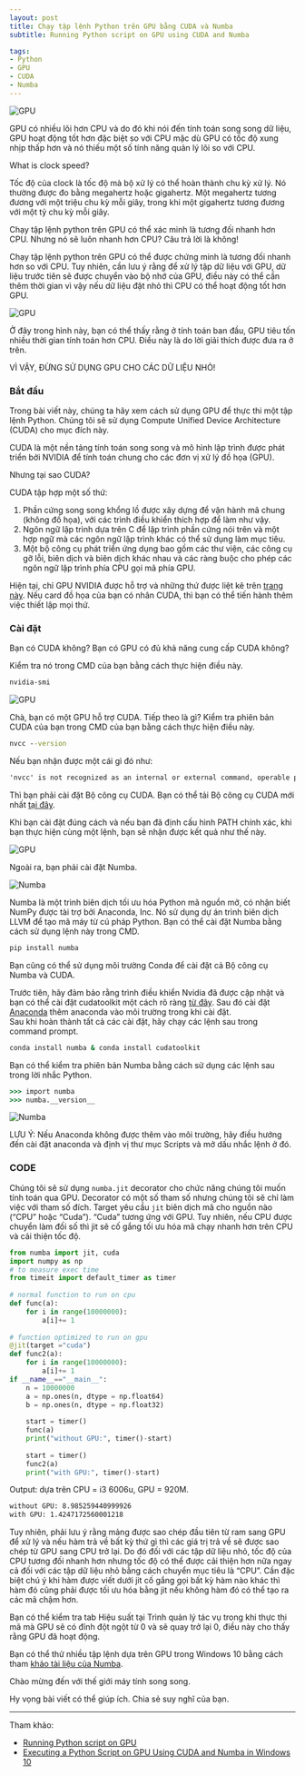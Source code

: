 ```yaml
---
layout: post
title: Chạy tập lệnh Python trên GPU bằng CUDA và Numba
subtitle: Running Python script on GPU using CUDA and Numba

tags:
- Python
- GPU
- CUDA
- Numba
---
```


![GPU](https://boxxv.github.io/img/posts/0_PIGh7ZJ-5mc0y2EJ.png "GPU")

GPU có nhiều lõi hơn CPU và do đó khi nói đến tính toán song song dữ liệu, GPU hoạt động tốt hơn đặc biệt so với CPU mặc dù GPU có tốc độ xung nhịp thấp hơn và nó thiếu một số tính năng quản lý lõi so với CPU.

What is clock speed?

Tốc độ của clock là tốc độ mà bộ xử lý có thể hoàn thành chu kỳ xử lý. Nó thường được đo bằng megahertz hoặc gigahertz. Một megahertz tương đương với một triệu chu kỳ mỗi giây, trong khi một gigahertz tương đương với một tỷ chu kỳ mỗi giây.

Chạy tập lệnh python trên GPU có thể xác minh là tương đối nhanh hơn CPU.
Nhưng nó sẽ luôn nhanh hơn CPU?
Câu trả lời là không!

Chạy tập lệnh python trên GPU có thể được chứng minh là tương đối nhanh hơn so với CPU. Tuy nhiên, cần lưu ý rằng để xử lý tập dữ liệu với GPU, dữ liệu trước tiên sẽ được chuyển vào bộ nhớ của GPU, điều này có thể cần thêm thời gian vì vậy nếu dữ liệu đặt nhỏ thì CPU có thể hoạt động tốt hơn GPU.

![GPU](https://boxxv.github.io/img/posts/0_rPr6XW638a1Ztd6N.png "GPU")

Ở đây trong hình này, bạn có thể thấy rằng ở tính toán ban đầu, GPU tiêu tốn nhiều thời gian tính toán hơn CPU. Điều này là do lời giải thích được đưa ra ở trên.

VÌ VẬY, ĐỪNG SỬ DỤNG GPU CHO CÁC DỮ LIỆU NHỎ!


### Bắt đầu

Trong bài viết này, chúng ta hãy xem cách sử dụng GPU để thực thi một tập lệnh Python. Chúng tôi sẽ sử dụng Compute Unified Device Architecture (CUDA) cho mục đích này.

CUDA là một nền tảng tính toán song song và mô hình lập trình được phát triển bởi NVIDIA để tính toán chung cho các đơn vị xử lý đồ họa (GPU).

Nhưng tại sao CUDA?

CUDA tập hợp một số thứ:
1. Phần cứng song song khổng lồ được xây dựng để vận hành mã chung (không đồ họa), với các trình điều khiển thích hợp để làm như vậy.
2. Ngôn ngữ lập trình dựa trên C để lập trình phần cứng nói trên và một hợp ngữ mà các ngôn ngữ lập trình khác có thể sử dụng làm mục tiêu.
3. Một bộ công cụ phát triển ứng dụng bao gồm các thư viện, các công cụ gỡ lỗi, biên dịch và biên dịch khác nhau và các ràng buộc cho phép các ngôn ngữ lập trình phía CPU gọi mã phía GPU.

Hiện tại, chỉ GPU NVIDIA được hỗ trợ và những thứ được liệt kê trên [trang này](https://developer.nvidia.com/cuda-gpus). Nếu card đồ họa của bạn có nhân CUDA, thì bạn có thể tiến hành thêm việc thiết lập mọi thứ.

### Cài đặt

Bạn có CUDA không? Bạn có GPU có đủ khả năng cung cấp CUDA không?

Kiểm tra nó trong CMD của bạn bằng cách thực hiện điều này.
```bat
nvidia-smi
```

![GPU](https://boxxv.github.io/img/posts/0_Xywbyr_Gn-4pIzoM.png "GPU")

Chà, bạn có một GPU hỗ trợ CUDA. Tiếp theo là gì? Kiểm tra phiên bản CUDA của bạn trong CMD của bạn bằng cách thực hiện điều này.

```bat
nvcc --version
```

Nếu bạn nhận được một cái gì đó như:
```bat
'nvcc' is not recognized as an internal or external command, operable program or batch file.
```

Thì bạn phải cài đặt Bộ công cụ CUDA. Bạn có thể tải Bộ công cụ CUDA mới nhất [tại đây](https://developer.nvidia.com/cuda-toolkit-32-downloads).

Khi bạn cài đặt đúng cách và nếu bạn đã định cấu hình PATH chính xác, khi bạn thực hiện cùng một lệnh, bạn sẽ nhận được kết quả như thế này.

![GPU](https://boxxv.github.io/img/posts/0_t0jTtPnAoWZ_W0iM.png "GPU")


Ngoài ra, bạn phải cài đặt Numba.

![Numba](https://boxxv.github.io/img/posts/0_3PUwcZM65hLFY-YZ.png "Numba")

Numba là một trình biên dịch tối ưu hóa Python mã nguồn mở, có nhận biết NumPy được tài trợ bởi Anaconda, Inc. Nó sử dụng dự án trình biên dịch LLVM để tạo mã máy từ cú pháp Python. Bạn có thể cài đặt Numba bằng cách sử dụng lệnh này trong CMD.

```bat
pip install numba
```

Bạn cũng có thể sử dụng môi trường Conda để cài đặt cả Bộ công cụ Numba và CUDA.

Trước tiên, hãy đảm bảo rằng trình điều khiển Nvidia đã được cập nhật và bạn có thể cài đặt cudatoolkit một cách rõ ràng [từ đây](https://developer.nvidia.com/cuda-downloads). Sau đó cài đặt [Anaconda](https://www.anaconda.com/products/distribution) thêm anaconda vào môi trường trong khi cài đặt.  
Sau khi hoàn thành tất cả các cài đặt, hãy chạy các lệnh sau trong command prompt.

```bat
conda install numba & conda install cudatoolkit
```

Bạn có thể kiểm tra phiên bản Numba bằng cách sử dụng các lệnh sau trong lời nhắc Python.
```bat
>>> import numba
>>> numba.__version__
```

![Numba](https://boxxv.github.io/img/posts/0_HEGMsUlzBCp51XsN.png "Numba")

LƯU Ý: Nếu Anaconda không được thêm vào môi trường, hãy điều hướng đến cài đặt anaconda và định vị thư mục Scripts và mở dấu nhắc lệnh ở đó.


### CODE

Chúng tôi sẽ sử dụng `numba.jit` decorator  cho chức năng chúng tôi muốn tính toán qua GPU. Decorator có một số tham số nhưng chúng tôi sẽ chỉ làm việc với tham số đích. Target yêu cầu `jit` biên dịch mã cho nguồn nào (“CPU” hoặc “Cuda”). “Cuda” tương ứng với GPU. Tuy nhiên, nếu CPU được chuyển làm đối số thì jit sẽ cố gắng tối ưu hóa mã chạy nhanh hơn trên CPU và cải thiện tốc độ.

```python
from numba import jit, cuda
import numpy as np
# to measure exec time
from timeit import default_timer as timer  
 
# normal function to run on cpu
def func(a):                               
    for i in range(10000000):
        a[i]+= 1     
 
# function optimized to run on gpu
@jit(target ="cuda")                        
def func2(a):
    for i in range(10000000):
        a[i]+= 1
if __name__=="__main__":
    n = 10000000                           
    a = np.ones(n, dtype = np.float64)
    b = np.ones(n, dtype = np.float32)
     
    start = timer()
    func(a)
    print("without GPU:", timer()-start)   
     
    start = timer()
    func2(a)
    print("with GPU:", timer()-start)
```

Output: dựa trên CPU = i3 6006u, GPU = 920M.
```bat
without GPU: 8.985259440999926
with GPU: 1.4247172560001218
```

Tuy nhiên, phải lưu ý rằng mảng được sao chép đầu tiên từ ram sang GPU để xử lý và nếu hàm trả về bất kỳ thứ gì thì các giá trị trả về sẽ được sao chép từ GPU sang CPU trở lại. Do đó đối với các tập dữ liệu nhỏ, tốc độ của CPU tương đối nhanh hơn nhưng tốc độ có thể được cải thiện hơn nữa ngay cả đối với các tập dữ liệu nhỏ bằng cách chuyển mục tiêu là “CPU”. Cần đặc biệt chú ý khi hàm được viết dưới jit cố gắng gọi bất kỳ hàm nào khác thì hàm đó cũng phải được tối ưu hóa bằng jit nếu không hàm đó có thể tạo ra các mã chậm hơn.

Bạn có thể kiểm tra tab Hiệu suất tại Trình quản lý tác vụ trong khi thực thi mã mà GPU sẽ có đỉnh đột ngột từ 0 và sẽ quay trở lại 0, điều này cho thấy rằng GPU đã hoạt động.

Bạn có thể thử nhiều tập lệnh dựa trên GPU trong Windows 10 bằng cách tham [khảo tài liệu của Numba](https://numba.readthedocs.io/en/stable/cuda/index.html).

Chào mừng đến với thế giới máy tính song song.

Hy vọng bài viết có thể giúp ích. Chia sẻ suy nghĩ của bạn.


-----
Tham khảo:
- [Running Python script on GPU](https://www.geeksforgeeks.org/running-python-script-on-gpu/)
- [Executing a Python Script on GPU Using CUDA and Numba in Windows 10
](https://medium.com/geekculture/executing-a-python-script-on-gpu-using-cuda-and-numba-in-windows-10-1a1b10c29c9)